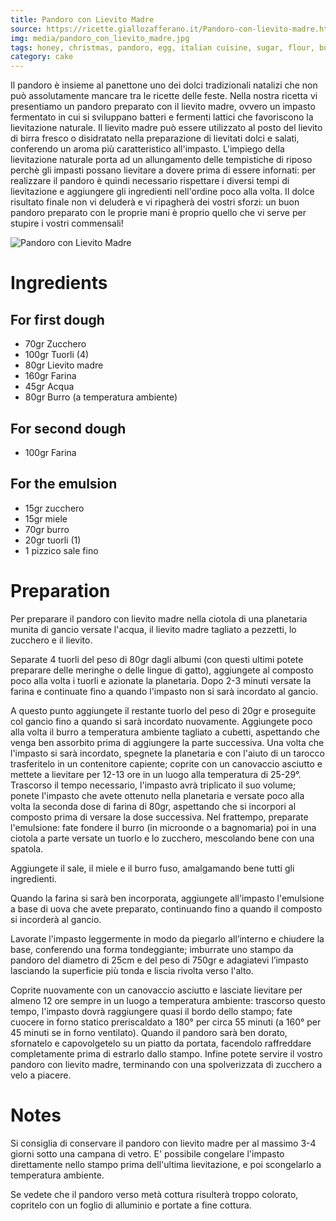 ```yaml
---
title: Pandoro con Lievito Madre
source: https://ricette.giallozafferano.it/Pandoro-con-lievito-madre.html
img: media/pandoro_con_lievito_madre.jpg
tags: honey, christmas, pandoro, egg, italian cuisine, sugar, flour, butter 
category: cake
---
```


Il pandoro è insieme al panettone uno dei dolci tradizionali natalizi che non può assolutamente mancare tra le ricette delle feste. Nella nostra ricetta vi presentiamo un pandoro preparato con il lievito madre, ovvero un impasto fermentato in cui si sviluppano batteri e fermenti lattici che favoriscono la lievitazione naturale. Il lievito madre può essere utilizzato al posto del lievito di birra fresco o disidratato nella preparazione di lievitati dolci e salati, conferendo un aroma più caratteristico all'impasto. L'impiego della lievitazione naturale porta ad un allungamento delle tempistiche di riposo perchè gli impasti possano lievitare a dovere prima di essere infornati: per realizzare il pandoro è quindi necessario rispettare i diversi tempi di lievitazione e aggiungere gli ingredienti nell'ordine poco alla volta. Il dolce risultato finale non vi deluderà e vi ripagherà dei vostri sforzi: un buon pandoro preparato con le proprie mani è proprio quello che vi serve per stupire i vostri commensali!

![Pandoro con Lievito Madre](media/pandoro_con_lievito_madre.jpg)

Ingredients
===========

## For first dough

* 70gr Zucchero
* 100gr Tuorli (4)
* 80gr Lievito madre
* 160gr Farina
* 45gr Acqua
* 80gr Burro (a temperatura ambiente)

## For second dough

* 100gr Farina

## For the emulsion

* 15gr zucchero
* 15gr miele
* 70gr burro
* 20gr tuorli (1)
* 1 pizzico sale fino

Preparation
===========

Per preparare il pandoro con lievito madre nella ciotola di una planetaria munita di gancio versate l'acqua, il lievito madre tagliato a pezzetti, lo zucchero e il lievito.

Separate 4 tuorli del peso di 80gr dagli albumi (con questi ultimi potete preparare delle meringhe o delle lingue di gatto), aggiungete al composto poco alla volta i tuorli e azionate la planetaria. Dopo 2-3 minuti versate la farina e continuate fino a quando l'impasto non si sarà incordato al gancio.

A questo punto aggiungete il restante tuorlo del peso di 20gr e proseguite col gancio fino a quando si sarà incordato nuovamente. Aggiungete poco alla volta il burro a temperatura ambiente tagliato a cubetti, aspettando che venga ben assorbito prima di aggiungere la parte successiva. Una volta che l'impasto si sarà incordato, spegnete la planetaria e con l'aiuto di un tarocco trasferitelo in un contenitore capiente; coprite con un canovaccio asciutto e mettete a lievitare per 12-13 ore in un luogo alla temperatura di 25-29°. Trascorso il tempo necessario, l'impasto avrà triplicato il suo volume; ponete l'impasto che avete ottenuto nella planetaria e versate poco alla volta la seconda dose di farina di 80gr, aspettando che si incorpori al composto prima di versare la dose successiva. Nel frattempo, preparate l'emulsione: fate fondere il burro (in microonde o a bagnomaria) poi in una ciotola a parte versate un tuorlo e lo zucchero, mescolando bene con una spatola.

Aggiungete il sale, il miele e il burro fuso, amalgamando bene tutti gli ingredienti.

Quando la farina si sarà ben incorporata, aggiungete all'impasto l'emulsione a base di uova che avete preparato, continuando fino a quando il composto si incorderà al gancio.

Lavorate l'impasto leggermente in modo da piegarlo all’interno e chiudere la base, conferendo una forma tondeggiante; imburrate uno stampo da pandoro del diametro di 25cm e del peso di 750gr e adagiatevi l’impasto lasciando la superficie più tonda e liscia rivolta verso l'alto.

Coprite nuovamente con un canovaccio asciutto e lasciate lievitare per almeno 12 ore sempre in un luogo a temperatura ambiente: trascorso questo tempo, l'impasto dovrà raggiungere quasi il bordo dello stampo; fate cuocere in forno statico preriscaldato a 180° per circa 55 minuti (a 160° per 45 minuti se in forno ventilato). Quando il pandoro sarà ben dorato, sfornatelo e capovolgetelo su un piatto da portata, facendolo raffreddare completamente prima di estrarlo dallo stampo. Infine potete servire il vostro pandoro con lievito madre, terminando con una spolverizzata di zucchero a velo a piacere.

Notes
=====

Si consiglia di conservare il pandoro con lievito madre per al massimo 3-4 giorni sotto una campana di vetro. E' possibile congelare l'impasto direttamente nello stampo prima dell'ultima lievitazione, e poi scongelarlo a temperatura ambiente.

Se vedete che il pandoro verso metà cottura risulterà troppo colorato, copritelo con un foglio di alluminio e portate a fine cottura.
